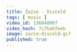 ```yaml
---
title: Zazie - Discold
tags: [ music ]
video_id: 136848907
video_hash: 7c7babfeeb
image: zazie-discold.gif
published: true
---
```

